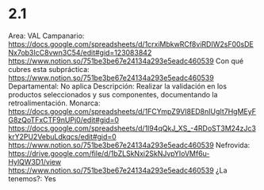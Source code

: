 # 2.1

Area: VAL
Campanario: https://docs.google.com/spreadsheets/d/1crxiMbkwRCf8viRDIW2sF00sDENx7ob3IcC8vwn3C54/edit#gid=123083842
https://www.notion.so/751be3be67e24134a293e5eadc460539 
Con qué cubres esta subpráctica: https://www.notion.so/751be3be67e24134a293e5eadc460539 
Departamental: No aplica
Descripción: Realizar la validación en los productos seleccionados y sus componentes, documentando la retroalimentación.
Monarca: https://docs.google.com/spreadsheets/d/1FCYmpZ9VI8ED8nIUgIt7HgMEyFG8zQoTFxCTF9nUPj0/edit#gid=0
https://docs.google.com/spreadsheets/d/1l94qQkJ_XS_-4RDoST3M24zJc3krY2PU2VebuLdkqcs/edit#gid=0
https://www.notion.so/751be3be67e24134a293e5eadc460539 
Nefrovida: https://drive.google.com/file/d/1bZLSkNxi2SkNJvpYIoVMf6u-HylQW3D1/view
https://www.notion.so/751be3be67e24134a293e5eadc460539 
¿La tenemos?: Yes